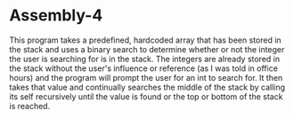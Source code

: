 # Assembly-4
This program takes a predefined, hardcoded array that has been stored in the stack and uses a binary search to determine whether or not the integer
the user is searching for is in the stack. The integers are already stored in the stack without the user's influence or reference (as I was told in office hours)
and the program will prompt the user for an int to search for. It then takes that value and continually searches the middle of the stack by calling its self
recursively until the value is found or the top or bottom of the stack is reached.
